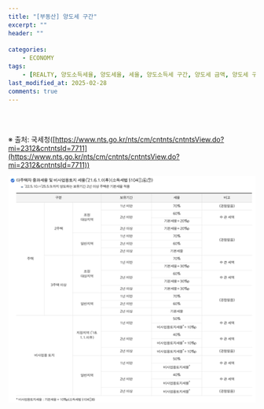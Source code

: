 ```yaml
---
title: "[부동산] 양도세 구간"
excerpt: ""
header: ""

categories:
    - ECONOMY
tags:
    - [REALTY, 양도소득세율, 양도세율, 세율, 양도소득세 구간, 양도세 금액, 양도세 구간, 양도소득세, 양도세, TAX, ]
last_modified_at: 2025-02-28
comments: true
---
```

<br><br>

※ 출처: 국세청([https://www.nts.go.kr/nts/cm/cntnts/cntntsView.do?mi=2312&cntntsId=7711](https://www.nts.go.kr/nts/cm/cntnts/cntntsView.do?mi=2312&cntntsId=7711))


![0](/upload/2025-02-28-양도세_구간.md/0.png)

